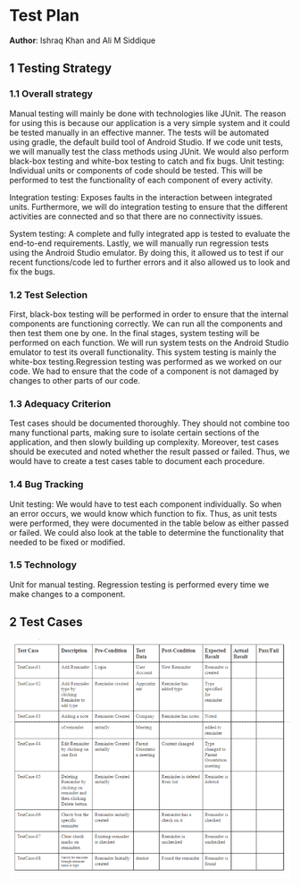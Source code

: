 # Test Plan
 
**Author**: Ishraq Khan and Ali M Siddique
 
## 1 Testing Strategy
 
### 1.1 Overall strategy
 
Manual testing will mainly be done with technologies like JUnit. The reason for using this is because our application is a very simple system and it could be tested manually in an effective manner. The tests will be automated using gradle, the default build tool of Android Studio. If we code unit tests, we will manually test the class methods using JUnit. We would also perform black-box testing and white-box testing to catch and fix bugs.
Unit testing: Individual units or components of code should be tested. This will be performed to test the functionality of each component of every activity.
 
Integration testing: Exposes faults in the interaction between integrated units. Furthermore, we will do integration testing to ensure that the different activities are connected and so that there are no connectivity issues.
 
System testing: A complete and fully integrated app is tested to evaluate the end-to-end requirements.
Lastly, we will manually run regression tests using the Android Studio emulator. By doing this, it allowed us to test if our recent functions/code led to further errors and it also allowed us to look and fix the bugs.
 
 
### 1.2 Test Selection
 
First, black-box testing will be performed in order to ensure that the internal components are functioning correctly. We can run all the components and then test them one by one. In the final stages, system testing will be performed on each function. We will run system tests on the Android Studio emulator to test its overall functionality. This system testing is mainly the white-box testing.Regression testing was performed as we worked on our code. We had to ensure that the code of a component is not damaged by changes to other parts of our code.
 
 
### 1.3 Adequacy Criterion
 
Test cases should be documented thoroughly. They should not combine too many functional parts, making sure to isolate certain sections of the application, and then slowly building up complexity. Moreover, test cases should be executed and noted whether the result passed or failed. Thus, we would have to create a test cases table to document each procedure.
 
### 1.4 Bug Tracking
 
Unit testing: We would have to test each component individually. So when an error occurs, we would know which function to fix. Thus, as unit tests were performed, they were documented in the table below as either passed or failed. We could also look at the table to determine the functionality that needed to be fixed or modified.
 
### 1.5 Technology
 
Unit for manual testing.
Regression testing is performed every time we make changes to a component.
 
## 2 Test Cases

![alt text](testcase.PNG)